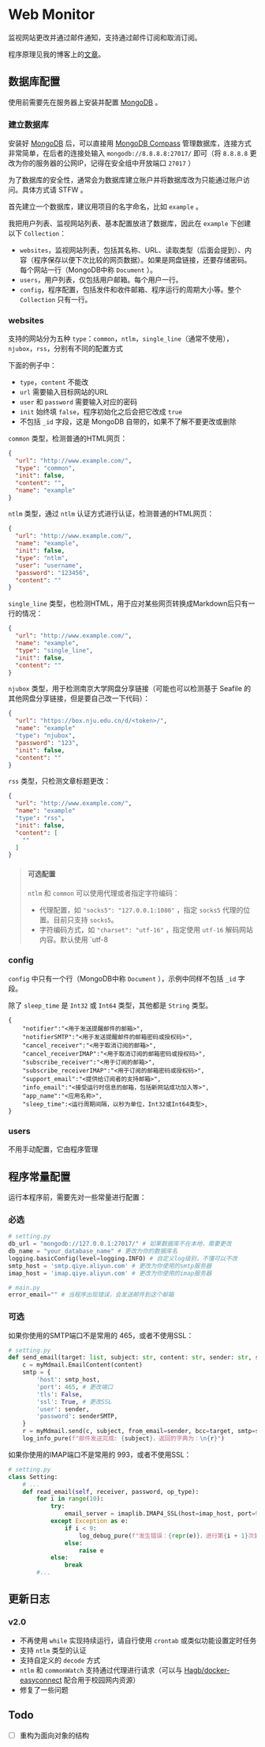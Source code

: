 # Web Monitor

监视网站更改并通过邮件通知，支持通过邮件订阅和取消订阅。

程序原理见我的博客上的[文章](https://blog.caomingjun.com/2021/09/29/%E7%94%A8python%E7%BC%96%E5%86%99%E7%BD%91%E9%A1%B5%E6%9B%B4%E6%96%B0%E6%8F%90%E9%86%92%E7%A8%8B%E5%BA%8F/)。

## 数据库配置

使用前需要先在服务器上安装并配置 [MongoDB](https://www.mongodb.com/zh-cn) 。

### 建立数据库

安装好 [MongoDB](https://www.mongodb.com/zh-cn) 后，可以直接用 [MongoDB Compass](https://www.mongodb.com/zh-cn/products/compass) 管理数据库，连接方式非常简单，在后者的连接处输入 `mongodb://8.8.8.8:27017/` 即可（将 `8.8.8.8` 更改为你的服务器的公网IP，记得在安全组中开放端口 `27017` ）

为了数据库的安全性，通常会为数据库建立账户并将数据库改为只能通过账户访问。具体方式请 STFW 。

首先建立一个数据库，建议用项目的名字命名，比如 `example` 。

我把用户列表、监视网站列表、基本配置放进了数据库，因此在 `example` 下创建以下 `Collection`：

- `websites`，监视网站列表，包括其名称、URL、读取类型（后面会提到）、内容（程序保存以便下次比较的网页数据）。如果是网盘链接，还要存储密码。每个网站一行（MongoDB中称 `Document` ）。
- `users`，用户列表，仅包括用户邮箱。每个用户一行。
- `config`，程序配置，包括发件和收件邮箱、程序运行的周期大小等。整个 `Collection` 只有一行。

### websites

支持的网站分为五种 `type`：`common`，`ntlm`，`single_line`（通常不使用），`njubox`，`rss`，分别有不同的配置方式

下面的例子中：

* `type`，`content` 不能改
* `url` 需要输入目标网站的URL
* `user` 和 `password` 需要输入对应的密码
* `init` 始终填 `false`，程序初始化之后会把它改成 `true`
* 不包括 `_id` 字段，这是 MongoDB 自带的，如果不了解不要更改或删除

`common` 类型，检测普通的HTML网页：

```json
{
  "url": "http://www.example.com/",
  "type": "common",
  "init": false,
  "content": "",
  "name": "example"
}
```

`ntlm` 类型，通过 `ntlm` 认证方式进行认证，检测普通的HTML网页：

```json
{
  "url": "http://www.example.com/",
  "name": "example",
  "init": false,
  "type": "ntlm",
  "user": "username",
  "password": "123456",
  "content": ""
}
```

`single_line` 类型，也检测HTML，用于应对某些网页转换成Markdown后只有一行的情况：

```json
{
  "url": "http://www.example.com/",
  "name": "example",
  "type": "single_line",
  "init": false,
  "content": ""
}
```

`njubox` 类型，用于检测南京大学网盘分享链接（可能也可以检测基于 Seafile 的其他网盘分享链接，但是要自己改一下代码）：

```json
{
  "url": "https://box.nju.edu.cn/d/<token>/",
  "name": "example"
  "type": "njubox",
  "password": "123",
  "init": false,
  "content": ""
}
```

`rss` 类型，只检测文章标题更改：

```json
{
  "url": "http://www.example.com/",
  "name": "example"
  "type": "rss",
  "init": false,
  "content": [
    ""
  ]
}
```

> #### 可选配置
>
> `ntlm` 和 `common` 可以使用代理或者指定字符编码：
>
> * 代理配置，如 `"socks5": "127.0.0.1:1080"` ，指定 `socks5` 代理的位置。目前只支持 `socks5`。
> * 字符编码方式，如 `"charset": "utf-16"` ，指定使用 `utf-16` 解码网站内容。默认使用 `utf-8

### config

`config` 中只有一个行（MongoDB中称 `Document` ），示例中同样不包括 `_id` 字段。

除了 `sleep_time` 是 `Int32` 或 `Int64` 类型，其他都是 `String` 类型。

```
{
    "notifier":"<用于发送提醒邮件的邮箱>",
    "notifierSMTP":"<用于发送提醒邮件的邮箱密码或授权码>",
    "cancel_receiver":"<用于取消订阅的邮箱>",
    "cancel_receiverIMAP":"<用于取消订阅的邮箱密码或授权码>",
    "subscribe_receiver":"<用于订阅的邮箱>",
    "subscribe_receiverIMAP":"<用于订阅的邮箱密码或授权码>",
    "support_email":"<提供给订阅者的支持邮箱>",
    "info_email":"<接受运行时信息的邮箱，包括新网站成功加入等>",
    "app_name":"<应用名称>",
    "sleep_time":<运行周期间隔，以秒为单位，Int32或Int64类型>,
}
```

### users

不用手动配置，它由程序管理

## 程序常量配置

运行本程序前，需要先对一些常量进行配置：

### 必选

```python
# setting.py
db_url = "mongodb://127.0.0.1:27017/" # 如果数据库不在本地，需要更改
db_name = "your_database_name" # 更改为你的数据库名
logging.basicConfig(level=logging.INFO) # 自定义log级别，不懂可以不改
smtp_host = 'smtp.qiye.aliyun.com' # 更改为你使用的smtp服务器
imap_host = 'imap.qiye.aliyun.com' # 更改为你使用的imap服务器
```

```python
# main.py
error_email="" # 当程序出现错误，会发送邮件到这个邮箱
```

### 可选

如果你使用的SMTP端口不是常用的 465，或者不使用SSL：

```python
# setting.py
def send_email(target: list, subject: str, content: str, sender: str, senderSMTP: str):
    c = myMdmail.EmailContent(content)
    smtp = {
        'host': smtp_host,
        'port': 465, # 更改端口
        'tls': False,
        'ssl': True, # 更改SSL
        'user': sender,
        'password': senderSMTP,
    }
    r = myMdmail.send(c, subject, from_email=sender, bcc=target, smtp=smtp)
    log_info_pure(f"邮件发送完成: {subject}，返回的字典为：\n{r}")
```

如果你使用的IMAP端口不是常用的 993，或者不使用SSL：

```python
# setting.py
class Setting:
    # ...
    def read_email(self, receiver, password, op_type):
        for i in range(10):
            try:
                email_server = imaplib.IMAP4_SSL(host=imap_host, port=993) # 更改这一行
            except Exception as e:
                if i < 9:
                    log_debug_pure(f"发生错误：{repr(e)}，进行第{i + 1}次尝试")
                else:
                    raise e
            else:
                break
        #...
```

## 更新日志

### v2.0

* 不再使用 `while` 实现持续运行，请自行使用 `crontab` 或类似功能设置定时任务
* 支持 `ntlm` 类型的认证
* 支持自定义的 `decode` 方式
* `ntlm` 和 `commonWatch` 支持通过代理进行请求（可以与 [Hagb/docker-easyconnect](https://github.com/Hagb/docker-easyconnect) 配合用于校园网内资源）
* 修复了一些问题

## Todo

* [ ] 重构为面向对象的结构

